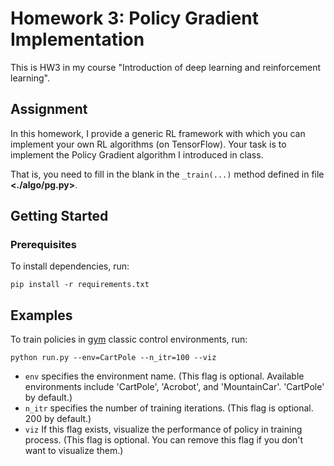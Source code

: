 # Homework 3: Policy Gradient Implementation
This is HW3 in my course "Introduction of deep learning and reinforcement learning".

## Assignment

In this homework, I provide a generic RL framework with which you can implement your own RL algorithms (on TensorFlow). Your task is to implement the Policy Gradient algorithm I introduced in class.

That is, you need to fill in the blank in the `_train(...)` method defined in file **<./algo/pg.py>**.

## Getting Started

### Prerequisites

To install dependencies, run:

```
pip install -r requirements.txt
```

## Examples

To train policies in [gym](http://gym.openai.com/envs/) classic control environments, run:

```
python run.py --env=CartPole --n_itr=100 --viz
```

- `env` specifies the environment name. (This flag is optional. Available environments include 'CartPole', 'Acrobot', and 'MountainCar'. 'CartPole' by default.)
- `n_itr` specifies the number of training iterations. (This flag is optional. 200 by default.)
- `viz` If this flag exists, visualize the performance of policy in training process. (This flag is optional. You can remove this flag if you don't want to visualize them.)
